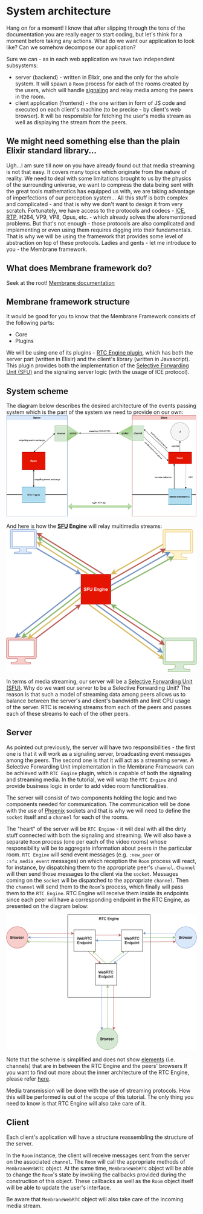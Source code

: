 # System architecture

Hang on for a moment! I know that after slipping through the tons of the documentation you are really eager to start coding, but let's think for a moment before taking any actions. What do we want our application to look like?
Can we somehow decompose our application?

Sure we can - as in each web application we have two independent subsystems:

- server (backend) - written in Elixir, one and the only for the whole system. It will spawn a `Room` process for each of the rooms created by the users, which will handle
  [signaling](../glossary/glossary.md#signaling) and relay media among the peers in the room.
- client application (frontend) - the one written in form of JS code and executed on each client's machine (to be precise - by client's web browser). It will be responsible for fetching the user's media stream as well as displaying the stream from the peers.

## We might need something else than the plain Elixir standard library...

Ugh...I am sure till now on you have already found out that media streaming is not that easy. It covers many topics which originate from the nature of reality.
We need to deal with some limitations brought to us by the physics of the surrounding universe, we want to compress the data being sent with the great tools
mathematics has equipped us with, we are taking advantage of imperfections of our perception system...
All this stuff is both complex and complicated - and that is why we don't want to design it from very scratch. Fortunately, we have access to the protocols
and codecs - [ICE](../glossary/glossary.md#ice), [RTP](../glossary/glossary.md#rtp), H264, VP9, VP8, Opus, etc. - which already solves the aforementioned problems. But that's not enough -
those protocols are also complicated and implementing or even using them requires digging into their fundamentals.
That is why we will be using the framework that provides some level of abstraction on top of these protocols. Ladies and gents - let me introduce to you - the Membrane framework.

## What does Membrane framework do?

Seek at the root! [Membrane documentation](https://membrane.stream/guide/v0.7/introduction.html)

## Membrane framework structure

It would be good for you to know that the Membrane Framework consists of the following parts:

- Core
- Plugins

We will be using one of its plugins - [RTC Engine plugin](https://github.com/membraneframework/membrane_rtc_engine), which has both the server part (written in Elixir)
and the client's library (written in Javascript). This plugin provides both the implementation of the
[Selective Forwarding Unit (SFU)](https://github.com/membraneframework/membrane_rtc_engine) and the signaling server logic (with the usage of ICE protocol).

## System scheme

The diagram below describes the desired architecture of the events passing system which is the part of the system we need to provide on our own: <br>
![Application Scheme](assets/images/total_scheme.png)

And here is how the **[SFU](../glossary/glossary.md#sfu) Engine** will relay multimedia streams:<br>
![SFU scheme](assets/images/SFU_scheme.png)<br>

In terms of media streaming, our server will be a [Selective Forwarding Unit (SFU)](../glossary/glossary.md#sfu).
Why do we want our server to be a Selective Forwarding Unit? The reason is that such a model of streaming data
among peers allows us to balance between the server's and client's bandwidth and limit CPU usage of the server.
RTC is receiving streams from each of the peers and passes each of these streams to each of the other peers. <br>

## Server

As pointed out previously, the server will have two responsibilities - the first one is that it will work as a signaling server, broadcasting event messages among the peers.
The second one is that it will act as a streaming server.
A Selective Forwarding Unit implementation in the Membrane Framework can be achieved with `RTC Engine` plugin, which is capable of both the signaling and streaming media.
In the tutorial, we will wrap the `RTC Engine` and provide business logic in order to add video room functionalities.

The server will consist of two components holding the logic and two components needed for communication.
The communication will be done with the use of [Phoenix](../glossary/glossary.md#phoenix) sockets and that is why we will need to define the `socket` itself and a `channel` for each of the rooms.

The "heart" of the server will be `RTC Engine` - it will deal with all the dirty stuff connected with both the signaling and streaming. We will also have a separate `Room` process (one per each of the video rooms) whose responsibility will be to aggregate information about peers in the particular room.
`RTC Engine` will send event messages (e.g. `:new_peer` or `:sfu_media_event` messages) on which reception the `Room` process will react, for instance, by dispatching them to the appropriate peer's `channel`. `Channel` will then send those messages to the client via the `socket`.
Messages coming on the `socket` will be dispatched to the appropriate `channel`. Then the `channel` will send them to the `Room`'s process, which finally will pass them to the `RTC Engine`. RTC Engine will receive them inside its endpoints since each peer will have a corresponding endpoint in the RTC Engine, as presented on the diagram below:

![RTC Engine](assets/images/modular_rtc.png)

Note that the scheme is simplified and does not show [elements](../glossary/glossary.md#element) (i.e. channels) that are in between the RTC Engine and the peers' browsers
If you want to find out more about the inner architecture of the RTC Engine, please refer [here](https://blog.swmansion.com/modular-rtc-engine-is-our-little-big-revolution-in-video-conferencing-cfde806c5beb).

Media transmission will be done with the use of streaming protocols. How this will be performed is out of the scope of this tutorial. The only thing you need to know is that RTC Engine will also take care of it.

## Client

Each client's application will have a structure reassembling the structure of the server.

In the `Room` instance, the client will receive messages sent from the server on the associated `channel`. The `Room` will call the appropriate methods of `MembraneWebRTC` object.
At the same time, `MembraneWebRTC` object will be able to change the `Room`'s state by invoking the callbacks provided during the construction of this object. These callbacks as well as the `Room` object itself will be able to update the user's interface.

Be aware that `MembraneWebRTC` object will also take care of the incoming media stream.
